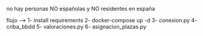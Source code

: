 no hay personas NO españolas y NO residentes en españa

flujo --> 
1- install requirements
2- docker-compose up -d
3- conexion.py
4- criba_bbdd
5- valoraciones.py
6- asignacion_plazas.py